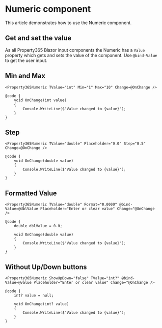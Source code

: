 # Numeric component
This article demonstrates how to use the Numeric component. 

## Get and set the value
As all Property365 Blazor input components the Numeric has a `Value` property which gets and sets the value of the component.
Use `@bind-Value` to get the user input. 


## Min and Max
```
<Property365Numeric TValue="int" Min="1" Max="10" Change=@OnChange />

@code {
    void OnChange(int value)
    {
        Console.WriteLine($"Value changed to {value}");
    }
}
```

## Step
```
<Property365Numeric TValue="double" Placeholder="0.0" Step="0.5" Change=@OnChange />

@code {
    void OnChange(double value)
    {
        Console.WriteLine($"Value changed to {value}");
    }
}
```

## Formatted Value
```
<Property365Numeric TValue="double" Format="0.0000" @bind-Value=@dblValue Placeholder="Enter or clear value" Change="@OnChange />

@code {
    double dblValue = 0.0;

    void OnChange(double value)
    {
        Console.WriteLine($"Value changed to {value}");
    }
}
```

## Without Up/Down buttons
```
<Property365Numeric ShowUpDown="false" TValue="int?" @bind-Value=@value Placeholder="Enter or clear value" Change="@OnChange />

@code {
    int? value = null;
    
    void OnChange(int? value)
    {
        Console.WriteLine($"Value changed to {value}");
    }
}
```